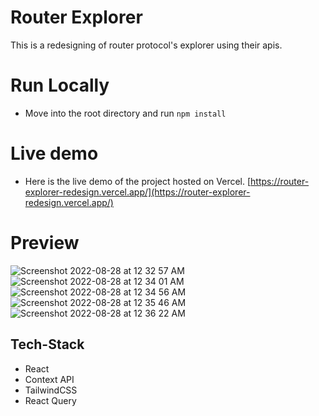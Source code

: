 # Router Explorer
This is a redesigning of router protocol's explorer using their apis.

# Run Locally

- Move into the root directory and run `npm install`

# Live demo

- Here is the live demo of the project hosted on Vercel. [https://router-explorer-redesign.vercel.app/](https://router-explorer-redesign.vercel.app/)

# Preview

![Screenshot 2022-08-28 at 12 32 57 AM](https://user-images.githubusercontent.com/47584722/187045063-40cfbcee-a689-47f7-bf85-eef986fb03bd.jpg)
![Screenshot 2022-08-28 at 12 34 01 AM](https://user-images.githubusercontent.com/47584722/187045078-08fdc3dc-9bb7-422b-b9a3-2a7c8dd17699.jpg)
![Screenshot 2022-08-28 at 12 34 56 AM](https://user-images.githubusercontent.com/47584722/187045091-b820ace1-a72b-4f4b-8317-cbcd052a434e.jpg)
![Screenshot 2022-08-28 at 12 35 46 AM](https://user-images.githubusercontent.com/47584722/187045095-09eb0d7f-55e2-4919-b192-998b64b4438a.jpg)
![Screenshot 2022-08-28 at 12 36 22 AM](https://user-images.githubusercontent.com/47584722/187045107-e86bbfcf-6b1a-4c42-b77b-e61038e712dd.jpg)




## Tech-Stack

- React
- Context API
- TailwindCSS
- React Query
